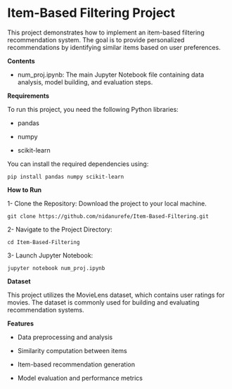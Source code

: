 # **Item-Based Filtering Project**

This project demonstrates how to implement an item-based filtering recommendation system. The goal is to provide personalized recommendations by identifying similar items based on user preferences.

**Contents**

* num_proj.ipynb: The main Jupyter Notebook file containing data analysis, model building, and evaluation steps.

**Requirements**

To run this project, you need the following Python libraries:

* pandas

* numpy

* scikit-learn

You can install the required dependencies using:

`pip install pandas numpy scikit-learn`

**How to Run**

1- Clone the Repository: Download the project to your local machine.

`git clone https://github.com/nidanurefe/Item-Based-Filtering.git`

2- Navigate to the Project Directory:

`cd Item-Based-Filtering`

3- Launch Jupyter Notebook:

`jupyter notebook num_proj.ipynb`

**Dataset**

This project utilizes the MovieLens dataset, which contains user ratings for movies. The dataset is commonly used for building and evaluating recommendation systems.

**Features**

* Data preprocessing and analysis

* Similarity computation between items

* Item-based recommendation generation

* Model evaluation and performance metrics



